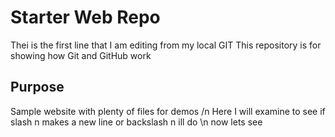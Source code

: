 # Starter Web Repo
Thei is the first line that I am editing from my local GIT 
This repository is for showing how Git and GitHub work

## Purpose

Sample website with plenty of files for demos /n
Here I will examine to see if slash n makes a new line or backslash n ill do \n
now lets see 